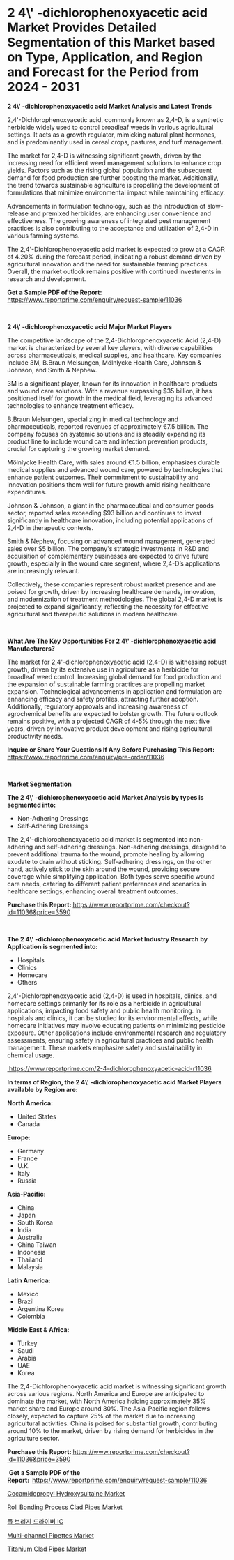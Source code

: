 <p><h1>2 4\' -dichlorophenoxyacetic acid Market Provides Detailed Segmentation of this Market based on Type, Application, and Region and Forecast for the Period from 2024 - 2031</h1></p><p><strong>2 4\' -dichlorophenoxyacetic acid Market Analysis and Latest Trends</strong></p>
<p><p>2,4'-Dichlorophenoxyacetic acid, commonly known as 2,4-D, is a synthetic herbicide widely used to control broadleaf weeds in various agricultural settings. It acts as a growth regulator, mimicking natural plant hormones, and is predominantly used in cereal crops, pastures, and turf management.</p><p>The market for 2,4-D is witnessing significant growth, driven by the increasing need for efficient weed management solutions to enhance crop yields. Factors such as the rising global population and the subsequent demand for food production are further boosting the market. Additionally, the trend towards sustainable agriculture is propelling the development of formulations that minimize environmental impact while maintaining efficacy.</p><p>Advancements in formulation technology, such as the introduction of slow-release and premixed herbicides, are enhancing user convenience and effectiveness. The growing awareness of integrated pest management practices is also contributing to the acceptance and utilization of 2,4-D in various farming systems.</p><p>The 2,4'-Dichlorophenoxyacetic acid market is expected to grow at a CAGR of 4.20% during the forecast period, indicating a robust demand driven by agricultural innovation and the need for sustainable farming practices. Overall, the market outlook remains positive with continued investments in research and development.</p></p>
<p><strong>Get a Sample PDF of the Report:&nbsp;</strong> <a href="https://www.reportprime.com/enquiry/request-sample/11036">https://www.reportprime.com/enquiry/request-sample/11036</a></p>
<p>&nbsp;</p>
<p><strong>2 4\' -dichlorophenoxyacetic acid Major Market Players</strong></p>
<p><p>The competitive landscape of the 2,4-Dichlorophenoxyacetic Acid (2,4-D) market is characterized by several key players, with diverse capabilities across pharmaceuticals, medical supplies, and healthcare. Key companies include 3M, B.Braun Melsungen, Mölnlycke Health Care, Johnson & Johnson, and Smith & Nephew.</p><p>3M is a significant player, known for its innovation in healthcare products and wound care solutions. With a revenue surpassing $35 billion, it has positioned itself for growth in the medical field, leveraging its advanced technologies to enhance treatment efficacy.</p><p>B.Braun Melsungen, specializing in medical technology and pharmaceuticals, reported revenues of approximately €7.5 billion. The company focuses on systemic solutions and is steadily expanding its product line to include wound care and infection prevention products, crucial for capturing the growing market demand.</p><p>Mölnlycke Health Care, with sales around €1.5 billion, emphasizes durable medical supplies and advanced wound care, powered by technologies that enhance patient outcomes. Their commitment to sustainability and innovation positions them well for future growth amid rising healthcare expenditures.</p><p>Johnson & Johnson, a giant in the pharmaceutical and consumer goods sector, reported sales exceeding $93 billion and continues to invest significantly in healthcare innovation, including potential applications of 2,4-D in therapeutic contexts.</p><p>Smith & Nephew, focusing on advanced wound management, generated sales over $5 billion. The company's strategic investments in R&D and acquisition of complementary businesses are expected to drive future growth, especially in the wound care segment, where 2,4-D’s applications are increasingly relevant.</p><p>Collectively, these companies represent robust market presence and are poised for growth, driven by increasing healthcare demands, innovation, and modernization of treatment methodologies. The global 2,4-D market is projected to expand significantly, reflecting the necessity for effective agricultural and therapeutic solutions in modern healthcare.</p></p>
<p>&nbsp;</p>
<p><strong>What Are The Key Opportunities For 2 4\' -dichlorophenoxyacetic acid Manufacturers?</strong></p>
<p><p>The market for 2,4'-dichlorophenoxyacetic acid (2,4-D) is witnessing robust growth, driven by its extensive use in agriculture as a herbicide for broadleaf weed control. Increasing global demand for food production and the expansion of sustainable farming practices are propelling market expansion. Technological advancements in application and formulation are enhancing efficacy and safety profiles, attracting further adoption. Additionally, regulatory approvals and increasing awareness of agrochemical benefits are expected to bolster growth. The future outlook remains positive, with a projected CAGR of 4-5% through the next five years, driven by innovative product development and rising agricultural productivity needs.</p></p>
<p><strong>Inquire or Share Your Questions If Any Before Purchasing This Report:</strong> <a href="https://www.reportprime.com/enquiry/pre-order/11036">https://www.reportprime.com/enquiry/pre-order/11036</a></p>
<p>&nbsp;</p>
<p><strong>Market Segmentation</strong></p>
<p><strong>The 2 4\' -dichlorophenoxyacetic acid Market Analysis by types is segmented into:</strong></p>
<p><ul><li>Non-Adhering Dressings</li><li>Self-Adhering Dressings</li></ul></p>
<p><p>The 2,4'-dichlorophenoxyacetic acid market is segmented into non-adhering and self-adhering dressings. Non-adhering dressings, designed to prevent additional trauma to the wound, promote healing by allowing exudate to drain without sticking. Self-adhering dressings, on the other hand, actively stick to the skin around the wound, providing secure coverage while simplifying application. Both types serve specific wound care needs, catering to different patient preferences and scenarios in healthcare settings, enhancing overall treatment outcomes.</p></p>
<p><strong>Purchase this Report:&nbsp;</strong><a href="https://www.reportprime.com/checkout?id=11036&price=3590">https://www.reportprime.com/checkout?id=11036&price=3590</a></p>
<p>&nbsp;</p>
<p><strong>The 2 4\' -dichlorophenoxyacetic acid Market Industry Research by Application is segmented into:</strong></p>
<p><ul><li>Hospitals</li><li>Clinics</li><li>Homecare</li><li>Others</li></ul></p>
<p><p>2,4'-Dichlorophenoxyacetic acid (2,4-D) is used in hospitals, clinics, and homecare settings primarily for its role as a herbicide in agricultural applications, impacting food safety and public health monitoring. In hospitals and clinics, it can be studied for its environmental effects, while homecare initiatives may involve educating patients on minimizing pesticide exposure. Other applications include environmental research and regulatory assessments, ensuring safety in agricultural practices and public health management. These markets emphasize safety and sustainability in chemical usage.</p></p>
<p><a href="https://www.reportprime.com/2-4-dichlorophenoxyacetic-acid-r11036">&nbsp;https://www.reportprime.com/2-4-dichlorophenoxyacetic-acid-r11036</a></p>
<p><strong>In terms of Region, the 2 4\' -dichlorophenoxyacetic acid Market Players available by Region are:</strong></p>
<p>
    <p> <strong> North America: </strong>
        <ul>
            <li>United States</li>
            <li>Canada</li>
        </ul>
        </p> 
    <p> <strong> Europe: </strong>
        <ul>
            <li>Germany</li>
            <li>France</li>
            <li>U.K.</li>
            <li>Italy</li>
            <li>Russia</li>
        </ul>
        </p> 
    <p> <strong> Asia-Pacific: </strong>
        <ul>
            <li>China</li>
            <li>Japan</li>
            <li>South Korea</li>
            <li>India</li>
            <li>Australia</li>
            <li>China Taiwan</li>
            <li>Indonesia</li>
            <li>Thailand</li>
            <li>Malaysia</li>
        </ul>
        </p> 
    <p> <strong> Latin America: </strong>
        <ul>
            <li>Mexico</li>
            <li>Brazil</li>
            <li>Argentina Korea</li>
            <li>Colombia</li>
        </ul>
        </p> 
    <p> <strong> Middle East & Africa: </strong>
        <ul>
            <li>Turkey</li>
            <li>Saudi</li>
            <li>Arabia</li>
            <li>UAE</li>
            <li>Korea</li>
        </ul>
    </p>
    </p>
<p><p>The 2,4-Dichlorophenoxyacetic acid market is witnessing significant growth across various regions. North America and Europe are anticipated to dominate the market, with North America holding approximately 35% market share and Europe around 30%. The Asia-Pacific region follows closely, expected to capture 25% of the market due to increasing agricultural activities. China is poised for substantial growth, contributing around 10% to the market, driven by rising demand for herbicides in the agriculture sector.</p></p>
<p><strong>Purchase this Report: </strong><a href="https://www.reportprime.com/checkout?id=11036&price=3590">https://www.reportprime.com/checkout?id=11036&price=3590</a></p>
<p>&nbsp;<strong>Get a Sample PDF of the Report:&nbsp;&nbsp;</strong><a href="https://www.reportprime.com/enquiry/request-sample/11036">https://www.reportprime.com/enquiry/request-sample/11036</a></p>
<p><strong></strong></p>
<p><p><a href="https://www.linkedin.com/pulse/cocamidopropyl-hydroxysultaine-market-size-growing-cagr-66-report-xazif?trackingId=y0N1K6GTQmiTzZgpDDDXTg%3D%3D">Cocamidopropyl Hydroxysultaine Market</a></p><p><a href="https://issuu.com/reportprime-2/docs/roll-bonding-process-clad-pipes-mar_cade9b50d41e47">Roll Bonding Process Clad Pipes Market</a></p><p><a href="https://github.com/sougarounis/Market-Research-Report-List-6/blob/main/56171696930.md">풀 브리지 드라이버 IC</a></p><p><a href="https://medium.com/@clarenceuvalis67867/multi-channel-pipettes-market-size-is-growing-at-cagr-of-13-4-919d8ce2bdb2">Multi-channel Pipettes Market</a></p><p><a href="https://issuu.com/reportprime-2/docs/titanium-clad-pipes-market-size-203_d6a1e3e4467ad3">Titanium Clad Pipes Market</a></p></p>
